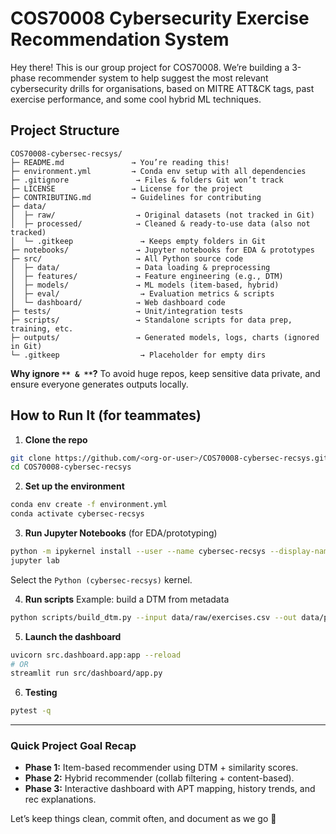 # COS70008 Cybersecurity Exercise Recommendation System

Hey there! This is our group project for COS70008. We’re building a 3-phase recommender system to help suggest the most relevant cybersecurity drills for organisations, based on MITRE ATT&CK tags, past exercise performance, and some cool hybrid ML techniques.

## Project Structure

```
COS70008-cybersec-recsys/
├─ README.md               → You’re reading this!
├─ environment.yml         → Conda env setup with all dependencies
├─ .gitignore               → Files & folders Git won’t track
├─ LICENSE                 → License for the project
├─ CONTRIBUTING.md         → Guidelines for contributing
├─ data/
│  ├─ raw/                  → Original datasets (not tracked in Git)
│  ├─ processed/            → Cleaned & ready-to-use data (also not tracked)
│  └─ .gitkeep               → Keeps empty folders in Git
├─ notebooks/               → Jupyter notebooks for EDA & prototypes
├─ src/                     → All Python source code
│  ├─ data/                 → Data loading & preprocessing
│  ├─ features/             → Feature engineering (e.g., DTM)
│  ├─ models/               → ML models (item-based, hybrid)
│  ├─ eval/                  → Evaluation metrics & scripts
│  └─ dashboard/            → Web dashboard code
├─ tests/                   → Unit/integration tests
├─ scripts/                 → Standalone scripts for data prep, training, etc.
├─ outputs/                 → Generated models, logs, charts (ignored in Git)
└─ .gitkeep                  → Placeholder for empty dirs
```

**Why ignore **``** & **``**?** To avoid huge repos, keep sensitive data private, and ensure everyone generates outputs locally.

## How to Run It (for teammates)

1. **Clone the repo**

```bash
git clone https://github.com/<org-or-user>/COS70008-cybersec-recsys.git
cd COS70008-cybersec-recsys
```

2. **Set up the environment**

```bash
conda env create -f environment.yml
conda activate cybersec-recsys
```

3. **Run Jupyter Notebooks** (for EDA/prototyping)

```bash
python -m ipykernel install --user --name cybersec-recsys --display-name "Python (cybersec-recsys)"
jupyter lab
```

Select the `Python (cybersec-recsys)` kernel.

4. **Run scripts** Example: build a DTM from metadata

```bash
python scripts/build_dtm.py --input data/raw/exercises.csv --out data/processed/dtm.npz
```

5. **Launch the dashboard**

```bash
uvicorn src.dashboard.app:app --reload
# OR
streamlit run src/dashboard/app.py
```

6. **Testing**

```bash
pytest -q
```

---

### Quick Project Goal Recap

- **Phase 1:** Item-based recommender using DTM + similarity scores.
- **Phase 2:** Hybrid recommender (collab filtering + content-based).
- **Phase 3:** Interactive dashboard with APT mapping, history trends, and rec explanations.

Let’s keep things clean, commit often, and document as we go 🚀

